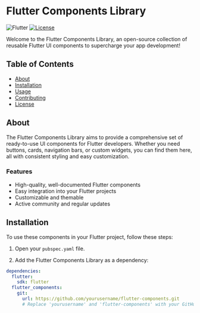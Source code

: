 # Flutter Components Library

![Flutter](https://img.shields.io/badge/Flutter-2.5-blue.svg)
[![License](https://img.shields.io/badge/License-MIT-green.svg)](LICENSE)

Welcome to the Flutter Components Library, an open-source collection of reusable Flutter UI components to supercharge your app development!

## Table of Contents
- [About](#about)
- [Installation](#installation)
- [Usage](#usage)
- [Contributing](#contributing)
- [License](#license)

## About

The Flutter Components Library aims to provide a comprehensive set of ready-to-use UI components for Flutter developers. Whether you need buttons, cards, navigation bars, or custom widgets, you can find them here, all with consistent styling and easy customization.

### Features

- High-quality, well-documented Flutter components
- Easy integration into your Flutter projects
- Customizable and themable
- Active community and regular updates

## Installation

To use these components in your Flutter project, follow these steps:

1. Open your `pubspec.yaml` file.

2. Add the Flutter Components Library as a dependency:

```yaml
dependencies:
  flutter:
    sdk: flutter
  flutter_components:
    git:
      url: https://github.com/yourusername/flutter-components.git
      # Replace 'yourusername' and 'flutter-components' with your GitHub username and repository name.
